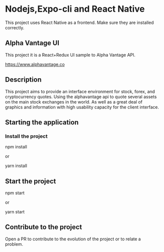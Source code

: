 # Nodejs,Expo-cli and React Native 

This project uses React Native as a frontend.
Make sure they are installed correctly.


## Alpha Vantage UI

This project it is a React+Redux UI sample to Alpha Vantage API.

https://www.alphavantage.co


## Description

This project aims to provide an interface environment for stock, forex, and cryptocurrency quotes.
Using the alphavantage api to quote several assets on the main stock exchanges in the world. 
As well as a great deal of graphics and information with high usability capacity for the client interface.


## Starting the application

### Install the project

npm install    

or 

yarn install

## Start the project

npm start

or

yarn start


## Contribute to the project

Open a PR to contribute to the evolution of the project or to relate a problem.